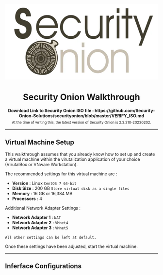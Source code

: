 <br><h1 align="center"><img height="250" src="../Images/SecurityOnionLogo.png" /><br><br> Security Onion Walkthrough</h1>

<p align="center">
  <b>Download Link to Security Onion ISO file : https://github.com/Security-Onion-Solutions/securityonion/blob/master/VERIFY_ISO.md</b>
  <br>
  <sub>At the time of writing this, the latest version of Security Onion is 2.3.210-20230202.<sub>
</p>

---
## Virtual Machine Setup

This walkthrough assumes that you already know how to set up and create a virtual machine within the virutalization application of your choice (VirutalBox or VNware Workstation).
    
The recommended settings for this virtual machine are :

* **Version** : Linux `CentOS 7 64-bit`
* **Disk Size** : 200 GB `Store virtual disk as a single files`
* **Memory** : 16 GB or 16,384 MB
* **Processors** : 4

Additional Network Adapter Settings :

* **Network Adapter 1** : `NAT`
* **Network Adapter 2** : `VMnet4`
* **Network Adapter 3** : `VMnet5`

`All other settings can be left at default.`
    
Once these settings have been adjusted, start the virtual machine.
    
---
## Inferface Configurations
